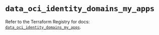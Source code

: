 # `data_oci_identity_domains_my_apps`

Refer to the Terraform Registry for docs: [`data_oci_identity_domains_my_apps`](https://registry.terraform.io/providers/oracle/oci/7.19.0/docs/data-sources/identity_domains_my_apps).
